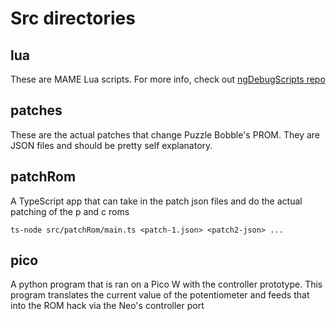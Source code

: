 # Src directories

## lua

These are MAME Lua scripts. For more info, check out [ngDebugScripts repo](https://github.com/city41/ngDebugScripts)

## patches

These are the actual patches that change Puzzle Bobble's PROM. They are JSON files and should be pretty self explanatory.

## patchRom

A TypeScript app that can take in the patch json files and do the actual patching of the p and c roms

`ts-node src/patchRom/main.ts <patch-1.json> <patch2-json> ...`

## pico

A python program that is ran on a Pico W with the controller prototype. This program translates the current value of the potentiometer and feeds that into the ROM hack via the Neo's controller port

